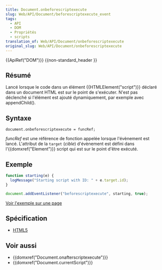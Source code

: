 ```yaml
---
title: Document.onbeforescriptexecute
slug: Web/API/Document/beforescriptexecute_event
tags:
  - API
  - DOM
  - Propriétés
  - scripts
translation_of: Web/API/Document/onbeforescriptexecute
original_slug: Web/API/Document/onbeforescriptexecute
---
```

{{ApiRef("DOM")}} {{non-standard_header }}

## Résumé

Lancé lorsque le code dans un élément {{HTMLElement("script")}} déclaré dans un document HTML est sur le point de s'exécuter. N'est pas déclenché si l'élément est ajouté dynamiquement, par exemple avec appendChild().

## Syntaxe

    document.onbeforescriptexecute = funcRef;

_funcRef_ est une référence de fonction appelée lorsque l'évènement est lancé. L'attribut de la `target` (_cible_) d'évènement est défini dans l'{{domxref("Element")}} script qui est sur le point d'être exécuté.

## Exemple

```js
function starting(e) {
  logMessage("Starting script with ID: " + e.target.id);
}

document.addEventListener("beforescriptexecute", starting, true);
```

[Voir l'exemple sur une page](/samples/html/currentScript.html)

## Spécification

- [HTML5](http://www.whatwg.org/specs/web-apps/current-work/#the-script-element)

## Voir aussi

- {{domxref("Document.onafterscriptexecute")}}
- {{domxref("Document.currentScript")}}
